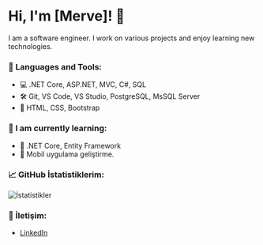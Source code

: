 # Hi, I'm [Merve]! 👋

I am a software engineer. I work on various projects and enjoy learning new technologies.

### 🚀 Languages and Tools:
- 💻  .NET Core, ASP.NET, MVC, C#, SQL
- 🛠️  Git, VS Code, VS Studio, PostgreSQL, MsSQL Server
- 📱  HTML, CSS, Bootstrap

### 🌱 I am currently learning:
- 🔧 .NET Core, Entity Framework
- 📱 Mobil uygulama geliştirme.

### 📈 GitHub İstatistiklerim:
![İstatistikler](https://github-readme-stats.vercel.app/api?username=merve611_merve&show_icons=true&theme=radical)

### 💬 İletişim:
- [LinkedIn](https://www.linkedin.com/in/merve-akkoyunlu-2bb1881a8)

